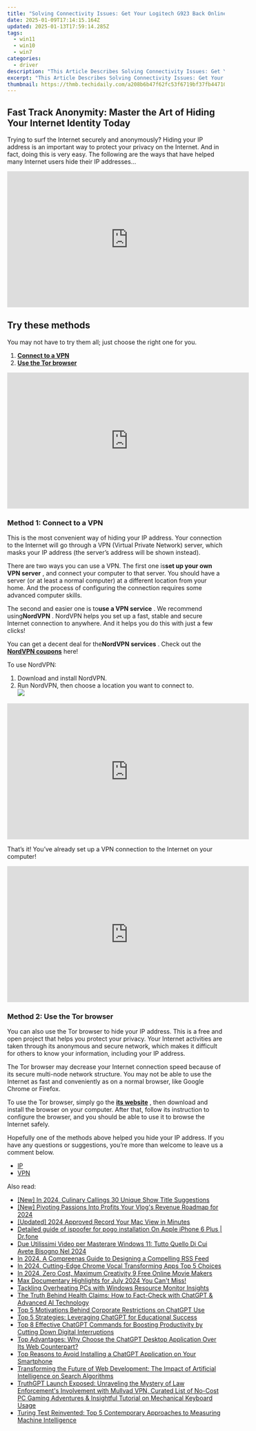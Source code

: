 ```yaml
---
title: "Solving Connectivity Issues: Get Your Logitech G923 Back Online"
date: 2025-01-09T17:14:15.164Z
updated: 2025-01-13T17:59:14.285Z
tags:
  - win11
  - win10
  - win7
categories:
  - driver
description: "This Article Describes Solving Connectivity Issues: Get Your Logitech G923 Back Online"
excerpt: "This Article Describes Solving Connectivity Issues: Get Your Logitech G923 Back Online"
thumbnail: https://thmb.techidaily.com/a208b6b47f62fc53f6719bf37fb44710d3bca87f00271cab6e02272f4110e26d.jpg
---
```


## Fast Track Anonymity: Master the Art of Hiding Your Internet Identity Today

Trying to surf the Internet securely and anonymously? Hiding your IP address is an important way to protect your privacy on the Internet. And in fact, doing this is very easy. The following are the ways that have helped many Internet users hide their IP addresses…

<!-- affiliate ads begin -->
<iframe width="560" height="315" src="https://www.youtube.com/embed/SgRVYjqB70s?si=My_2cDvJVdincQRu" title="YouTube video player" frameborder="0" allow="accelerometer; autoplay; clipboard-write; encrypted-media; gyroscope; picture-in-picture; web-share" referrerpolicy="strict-origin-when-cross-origin" allowfullscreen></iframe>
<!-- affiliate ads end -->

## Try these methods

You may not have to try them all; just choose the right one for you.

1. [**Connect to a VPN**](https://tools.techidaily.com/drivereasy/download/)
2. [**Use the Tor browser**](https://tools.techidaily.com/drivereasy/download/)

<!-- affiliate ads begin -->
<iframe width="560" height="315" src="https://www.youtube.com/embed/YpnYKIrpgZQ?si=94zicAHp1CH-0oso" title="YouTube video player" frameborder="0" allow="accelerometer; autoplay; clipboard-write; encrypted-media; gyroscope; picture-in-picture; web-share" referrerpolicy="strict-origin-when-cross-origin" allowfullscreen></iframe>
<!-- affiliate ads end -->

### Method 1: Connect to a VPN

 This is the most convenient way of hiding your IP address. Your connection to the Internet will go through a VPN (Virtual Private Network) server, which masks your IP address (the server’s address will be shown instead).

 There are two ways you can use a VPN. The first one is**set up your own VPN server** , and connect your computer to that server. You should have a server (or at least a normal computer) at a different location from your home. And the process of configuring the connection requires some advanced computer skills.

 The second and easier one is to**use a VPN service** . We recommend using**NordVPN** . NordVPN helps you set up a fast, stable and secure Internet connection to anywhere. And it helps you do this with just a few clicks!

 You can get a decent deal for the**NordVPN services** . Check out the **[NordVPN coupons](https://tools.techidaily.com/drivereasy/download/)**  here!

To use NordVPN:

1. Download and install NordVPN.
2. Run NordVPN, then choose a location you want to connect to.  
![](https://images.drivereasy.com/wp-content/uploads/2018/10/img_5bd81b2168bf1.jpg)

<!-- affiliate ads begin -->
<iframe width="560" height="315" src="https://www.youtube.com/embed/58KlTPHv8dU?si=7ICagyNgrao7OkVO" title="YouTube video player" frameborder="0" allow="accelerometer; autoplay; clipboard-write; encrypted-media; gyroscope; picture-in-picture; web-share" referrerpolicy="strict-origin-when-cross-origin" allowfullscreen></iframe>
<!-- affiliate ads end -->

 That’s it! You’ve already set up a VPN connection to the Internet on your computer!

<!-- affiliate ads begin -->
<iframe width="560" height="315" src="https://www.youtube.com/embed/tPgf_wSdhS8?si=BHoH1ryaxmwk-8FV" title="YouTube video player" frameborder="0" allow="accelerometer; autoplay; clipboard-write; encrypted-media; gyroscope; picture-in-picture; web-share" referrerpolicy="strict-origin-when-cross-origin" allowfullscreen></iframe>
<!-- affiliate ads end -->

### Method 2: Use the Tor browser

 You can also use the Tor browser to hide your IP address. This is a free and open project that helps you protect your privacy. Your Internet activities are taken through its anonymous and secure network, which makes it difficult for others to know your information, including your IP address.

 The Tor browser may decrease your Internet connection speed because of its secure multi-node network structure. You may not be able to use the Internet as fast and conveniently as on a normal browser, like Google Chrome or Firefox.

 To use the Tor browser, simply go the **[its website](https://www.torproject.org/)**  , then download and install the browser on your computer. After that, follow its instruction to configure the browser, and you should be able to use it to browse the Internet safely.

 Hopefully one of the methods above helped you hide your IP address. If you have any questions or suggestions, you’re more than welcome to leave us a comment below.

* [IP](https://tools.techidaily.com/drivereasy/download/)
* [VPN](https://tools.techidaily.com/drivereasy/download/)

<ins class="adsbygoogle"
     style="display:block"
     data-ad-format="autorelaxed"
     data-ad-client="ca-pub-7571918770474297"
     data-ad-slot="1223367746"></ins>

<ins class="adsbygoogle"
     style="display:block"
     data-ad-client="ca-pub-7571918770474297"
     data-ad-slot="8358498916"
     data-ad-format="auto"
     data-full-width-responsive="true"></ins>

<span class="atpl-alsoreadstyle">Also read:</span>
<div><ul>
<li><a href="https://youtube-docs.techidaily.com/n-2024-culinary-callings-30-unique-show-title-suggestions/"><u>[New] In 2024, Culinary Callings 30 Unique Show Title Suggestions</u></a></li>
<li><a href="https://youtube-blog.techidaily.com/ivoting-passions-into-profits-your-vlogs-revenue-roadmap-for-2024/"><u>[New] Pivoting Passions Into Profits Your Vlog's Revenue Roadmap for 2024</u></a></li>
<li><a href="https://screen-recording.techidaily.com/updated-2024-approved-record-your-mac-view-in-minutes/"><u>[Updated] 2024 Approved Record Your Mac View in Minutes</u></a></li>
<li><a href="https://ios-pokemon-go.techidaily.com/detailed-guide-of-ispoofer-for-pogo-installation-on-apple-iphone-6-plus-drfone-by-drfone-virtual-ios/"><u>Detailed guide of ispoofer for pogo installation On Apple iPhone 6 Plus | Dr.fone</u></a></li>
<li><a href="https://win-forum.techidaily.com/due-utilissimi-video-per-masterare-windows-11-tutto-quello-di-cui-avete-bisogno-nel-2024/"><u>Due Utilissimi Video per Masterare Windows 11: Tutto Quello Di Cui Avete Bisogno Nel 2024</u></a></li>
<li><a href="https://extra-information.techidaily.com/in-2024-a-compreenas-guide-to-designing-a-compelling-rss-feed/"><u>In 2024, A Compreenas Guide to Designing a Compelling RSS Feed</u></a></li>
<li><a href="https://vp-tips.techidaily.com/in-2024-cutting-edge-chrome-vocal-transforming-apps-top-5-choices/"><u>In 2024, Cutting-Edge Chrome Vocal Transforming Apps Top 5 Choices</u></a></li>
<li><a href="https://smart-video-creator.techidaily.com/in-2024-zero-cost-maximum-creativity-9-free-online-movie-makers/"><u>In 2024, Zero Cost, Maximum Creativity 9 Free Online Movie Makers</u></a></li>
<li><a href="https://techno-recovery.techidaily.com/max-documentary-highlights-for-july-2024-you-cant-miss/"><u>Max Documentary Highlights for July 2024 You Can't Miss!</u></a></li>
<li><a href="https://win11.techidaily.com/tackling-overheating-pcs-with-windows-resource-monitor-insights/"><u>Tackling Overheating PCs with Windows Resource Monitor Insights</u></a></li>
<li><a href="https://tech-haven.techidaily.com/the-truth-behind-health-claims-how-to-fact-check-with-chatgpt-and-advanced-ai-technology/"><u>The Truth Behind Health Claims: How to Fact-Check with ChatGPT & Advanced AI Technology</u></a></li>
<li><a href="https://tech-haven.techidaily.com/top-5-motivations-behind-corporate-restrictions-on-chatgpt-use/"><u>Top 5 Motivations Behind Corporate Restrictions on ChatGPT Use</u></a></li>
<li><a href="https://tech-haven.techidaily.com/top-5-strategies-leveraging-chatgpt-for-educational-success/"><u>Top 5 Strategies: Leveraging ChatGPT for Educational Success</u></a></li>
<li><a href="https://tech-haven.techidaily.com/top-8-effective-chatgpt-commands-for-boosting-productivity-by-cutting-down-digital-interruptions/"><u>Top 8 Effective ChatGPT Commands for Boosting Productivity by Cutting Down Digital Interruptions</u></a></li>
<li><a href="https://tech-haven.techidaily.com/top-advantages-why-choose-the-chatgpt-desktop-application-over-its-web-counterpart/"><u>Top Advantages: Why Choose the ChatGPT Desktop Application Over Its Web Counterpart?</u></a></li>
<li><a href="https://tech-haven.techidaily.com/top-reasons-to-avoid-installing-a-chatgpt-application-on-your-smartphone/"><u>Top Reasons to Avoid Installing a ChatGPT Application on Your Smartphone</u></a></li>
<li><a href="https://tech-haven.techidaily.com/transforming-the-future-of-web-development-the-impact-of-artificial-intelligence-on-search-algorithms/"><u>Transforming the Future of Web Development: The Impact of Artificial Intelligence on Search Algorithms</u></a></li>
<li><a href="https://tech-haven.techidaily.com/truthgpt-launch-exposed-unraveling-the-mystery-of-law-enforcements-involvement-with-mullvad-vpn-curated-list-of-no-cost-pc-gaming-adventures-and-insightful-44/"><u>TruthGPT Launch Exposed: Unraveling the Mystery of Law Enforcement's Involvement with Mullvad VPN, Curated List of No-Cost PC Gaming Adventures & Insightful Tutorial on Mechanical Keyboard Usage</u></a></li>
<li><a href="https://tech-haven.techidaily.com/turing-test-reinvented-top-5-contemporary-approaches-to-measuring-machine-intelligence/"><u>Turing Test Reinvented: Top 5 Contemporary Approaches to Measuring Machine Intelligence</u></a></li>
</ul></div>

